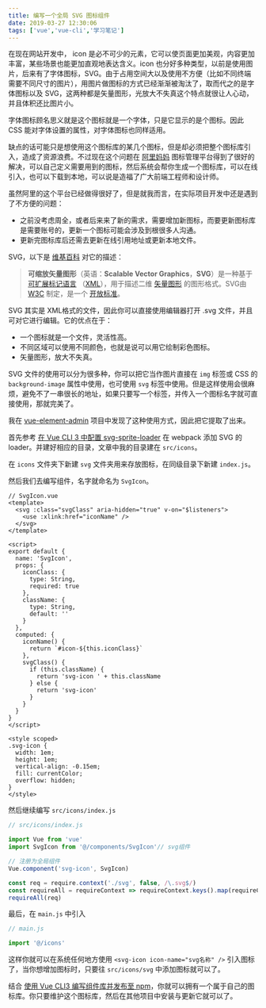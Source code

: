 ```yaml
---
title: 编写一个全局 SVG 图标组件
date: 2019-03-27 12:30:06
tags: ['vue','vue-cli','学习笔记']
---
```


在现在网站开发中， icon 是必不可少的元素，它可以使页面更加美观，内容更加丰富，某些场景也能更加直观地表达含义。icon 也分好多种类型，以前是使用图片，后来有了字体图标，SVG。由于占用空间大以及使用不方便（比如不同终端需要不同尺寸的图片），用图片做图标的方式已经渐渐被淘汰了，取而代之的是字体图标以及 SVG，这两种都是矢量图形，光放大不失真这个特点就很让人心动，并且体积还比图片小。

字体图标顾名思义就是这个图标就是一个字体，只是它显示的是个图标。因此 CSS 能对字体设置的属性，对字体图标也同样适用。

缺点的话可能只是想使用这个图标库的某几个图标，但是却必须把整个图标库引入，造成了资源浪费。不过现在这个问题在 [阿里妈妈](<https://www.iconfont.cn/>) 图标管理平台得到了很好的解决，可以自己定义需要用到的图标，然后系统会帮你生成一个图标库，可以在线引入，也可以下载到本地，可以说是造福了广大前端工程师和设计师。

虽然阿里的这个平台已经做得很好了，但是就我而言，在实际项目开发中还是遇到了不方便的问题：

* 之前没考虑周全，或者后来来了新的需求，需要增加新图标，而要更新图标库是需要账号的，更新一个图标可能会涉及到根很多人沟通。
* 更新完图标库后还需去更新在线引用地址或更新本地文件。

SVG，以下是 [维基百科](<https://zh.wikipedia.org/wiki/%E5%8F%AF%E7%B8%AE%E6%94%BE%E5%90%91%E9%87%8F%E5%9C%96%E5%BD%A2>) 对它的描述：

> **可缩放矢量图形**（英语：**Scalable Vector Graphics**，**SVG**）是一种基于 [可扩展标记语言](https://zh.wikipedia.org/wiki/%E5%8F%AF%E6%89%A9%E5%B1%95%E6%A0%87%E8%AE%B0%E8%AF%AD%E8%A8%80) （[XML](https://zh.wikipedia.org/wiki/XML)），用于描述二维 [矢量图形](https://zh.wikipedia.org/wiki/%E7%9F%A2%E9%87%8F%E5%9B%BE%E5%BD%A2) 的图形格式。SVG由 [W3C](https://zh.wikipedia.org/wiki/W3C) 制定，是一个 [开放标准](https://zh.wikipedia.org/wiki/%E5%BC%80%E6%94%BE%E6%A0%87%E5%87%86)。

SVG 其实是 XML格式的文件，因此你可以直接使用编辑器打开 .svg 文件，并且可对它进行编辑。它的优点在于：

* 一个图标就是一个文件，灵活性高。
* 不同区域可以使用不同颜色，也就是说可以用它绘制彩色图标。
* 矢量图形，放大不失真。

SVG 文件的使用可以分为很多种，你可以把它当作图片直接在 `img` 标签或 CSS 的 `background-image` 属性中使用，也可使用 `svg` 标签中使用。但是这样使用会很麻烦，避免不了一串很长的地址，如果只要写一个标签，并传入一个图标名字就可直接使用，那就完美了。

我在  [vue-element-admin](<https://github.com/PanJiaChen/vue-element-admin>) 项目中发现了这种使用方式，因此把它提取了出来。

首先参考 [在 Vue CLI 3 中配置 svg-sprite-loader](<https://evolly.one/2019/03/12/53.vue-cli3-use-svg-sprite-loader/>) 在 webpack 添加 SVG 的 loader。并建好相应的目录，文章中我的目录建在 `src/icons`。

在 `icons` 文件夹下新建 `svg` 文件夹用来存放图标，在同级目录下新建 `index.js`。

然后我们去编写组件，名字就命名为 `SvgIcon`。

```vue
// SvgIcon.vue
<template>
  <svg :class="svgClass" aria-hidden="true" v-on="$listeners">
    <use :xlink:href="iconName" />
  </svg>
</template>

<script>
export default {
  name: 'SvgIcon',
  props: {
    iconClass: {
      type: String,
      required: true
    },
    className: {
      type: String,
      default: ''
    }
  },
  computed: {
    iconName() {
      return `#icon-${this.iconClass}`
    },
    svgClass() {
      if (this.className) {
        return 'svg-icon ' + this.className
      } else {
        return 'svg-icon'
      }
    }
  }
}
</script>

<style scoped>
.svg-icon {
  width: 1em;
  height: 1em;
  vertical-align: -0.15em;
  fill: currentColor;
  overflow: hidden;
}
</style>

```

然后继续编写 `src/icons/index.js`

```javascript
// src/icons/index.js

import Vue from 'vue'
import SvgIcon from '@/components/SvgIcon'// svg组件

// 注册为全局组件
Vue.component('svg-icon', SvgIcon)

const req = require.context('./svg', false, /\.svg$/)
const requireAll = requireContext => requireContext.keys().map(requireContext)
requireAll(req)

```

最后，在 `main.js` 中引入

```javascript
// main.js

import '@/icons'
```

这样你就可以在系统任何地方使用 `<svg-icon icon-name="svg名称" />` 引入图标了，当你想增加图标时，只要往 `src/icons/svg` 中添加图标就可以了。

结合 [使用 Vue CLI3 编写组件库并发布至 npm](<https://evolly.one/2019/03/26/54.vuecl3-npm-publish/>)，你就可以拥有一个属于自己的图标库。你只要维护这个图标库，然后在其他项目中安装与更新它就可以了。


